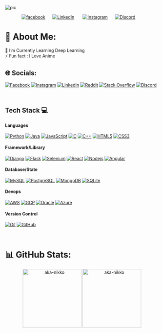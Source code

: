![pic](https://github.com/aka-nikko/aka-nikko/assets/54620652/18b28f51-eedd-4c72-9123-2f419431bea6)

<!--Social media-->
<p align="center">
    <a href="https://facebook.com/anshul.verma.0" target="blank"><img alt="facebook" title="facebook" src="https://img.shields.io/badge/Facebook-000000?style=for-the-badge&logo=facebook&logoColor=blue" /></a>&#8287;&#8287;&#8287;&#8287;&#8287;
    <a href="https://www.linkedin.com/in/anshul-verma-0" target="blank"><img alt="LinkedIn" title="LinkedIn" src="https://img.shields.io/badge/Linkedin-000000?style=for-the-badge&logo=linkedin&logoColor=blue"></a>
    &#8287;&#8287;&#8287;&#8287;&#8287;
    <a href="https://instagram.com/_anshul_._verma" target="blank"><img alt="Instagram" title="Instagram" src="https://img.shields.io/badge/Instagram-000000?style=for-the-badge&logo=instagram&logoColor=pink" /></a>&#8287;&#8287;&#8287;&#8287;&#8287;
    <a href="https://discord.com/users/nikko__" target="blank"><img alt="Discord" title="Discord" src="https://img.shields.io/badge/Discord-000000?style=for-the-badge&logo=discord&logoColor=blue" /></a>
    &#8287;&#8287;&#8287;&#8287;&#8287;
</p>
<!--End of Social media-->


# 💫 About Me:
🌱 I’m Currently Learning Deep Learning<br>⚡ Fun fact : I Love Anime


## 🌐 Socials:
[![Facebook](https://img.shields.io/badge/Facebook-000000?style=for-the-badge&logo=facebook&logoColor=blue)](https://facebook.com/anshul.verma.0) [![Instagram](https://img.shields.io/badge/Instagram-000000?style=for-the-badge&logo=instagram&logoColor=pink)](https://instagram.com/_anshul_._verma) [![LinkedIn](https://img.shields.io/badge/Linkedin-000000?style=for-the-badge&logo=linkedin&logoColor=blue)](https://linkedin.com/in/anshul-verma-0) [![Reddit](https://img.shields.io/badge/Reddit-000000?style=for-the-badge&logo=reddit&logoColor=orange)](https://reddit.com/user/nikko921) [![Stack Overflow](https://img.shields.io/badge/Stackoverflow-000000?style=for-the-badge&logo=stackoverflow&logoColor=white)](https://stackoverflow.com/users/15887172) [![Discord](https://img.shields.io/badge/Discord-000000?style=for-the-badge&logo=discord&logoColor=white)](https://discord.com/users/nikko__) 

<br>

## Tech Stack 💻
#### Languages
[![Python](https://img.shields.io/badge/Python-000?style=for-the-badge&logo=Python&logoColor=white)](https://www.learnpython.org/)
[![Java](https://img.shields.io/badge/-Java-000?style=for-the-badge&logo=java)](https://www.java.com/)
[![JavaScript](https://img.shields.io/badge/-JavaScript-000?style=for-the-badge&logo=javascript)](https://www.javascript.com/)
[![C](https://img.shields.io/badge/c-000?style=for-the-badge&logo=c&logoColor=white)](https://www.cprogramming.com/)
[![C++](https://img.shields.io/badge/C++-000?style=for-the-badge&logo=C%2B%2B&logoColor=white)](https://www.cprogramming.com/)
[![HTML5](https://img.shields.io/badge/-HTML5-000?style=for-the-badge&logo=html5)](https://html.com/)
[![CSS3](https://img.shields.io/badge/-CSS3-000?style=for-the-badge&logo=css3)](https://developer.mozilla.org/en-US/docs/Web/CSS)

#### Framework/Library
[![Django](https://img.shields.io/badge/-Django-000?style=for-the-badge&logo=django)](https://www.djangoproject.com/)
[![Flask](https://img.shields.io/badge/-Flask-000?style=for-the-badge&logo=flask)](https://flask.palletsprojects.com/)
[![Selenium](https://img.shields.io/badge/-Selenium-000?style=for-the-badge&logo=selenium)](https://www.selenium.dev/)
[![React](https://img.shields.io/badge/-ReactJS-000?style=for-the-badge&logo=react)](https://legacy.reactjs.org/docs/getting-started.html)
[![Nodejs](https://img.shields.io/badge/-NodeJS-000?style=for-the-badge&logo=node.js)](https://nodejs.org/en/docs)
[![Angular](https://img.shields.io/badge/-AngularJS-000?style=for-the-badge&logo=angular)](https://docs.angularjs.org/guide/introduction)

#### Database/State
[![MySQL](https://img.shields.io/badge/-MySQL-000?style=for-the-badge&logo=mysql)](https://www.mysql.com/)
[![PostgreSQL](https://img.shields.io/badge/-PostgreSQL-000?style=for-the-badge&logo=postgresql)](https://www.postgresql.org/)
[![MongoDB](https://img.shields.io/badge/-MongoDB-000?style=for-the-badge&logo=mongodb)](https://www.mongodb.com/docs/)
[![SQLite](https://img.shields.io/badge/-SQLite-000?style=for-the-badge&logo=sqlite)](https://www.sqlite.org/)

#### Devops
[![AWS](https://img.shields.io/badge/-AWS-000?style=for-the-badge&logo=amazon)](https://aws.amazon.com/)
[![GCP](https://img.shields.io/badge/-GCP-000?style=for-the-badge&logo=google)](https://cloud.google.com/)
[![Oracle](https://img.shields.io/badge/-Oracle-000?style=for-the-badge&logo=oracle)](https://www.oracle.com/in/cloud/)
[![Azure](https://img.shields.io/badge/-Azure-000?style=for-the-badge&logo=azure)](https://azure.microsoft.com/en-in)

#### Version Control
[![Git](https://img.shields.io/badge/-Git-000?style=for-the-badge&logo=git)](https://git-scm.com/doc)
[![GitHub](https://img.shields.io/badge/-GitHub-000?style=for-the-badge&logo=github)](https://github.com/)

<br>

# 📊 GitHub Stats:
<div align=center>
  <img align="center" src="https://github-readme-stats.vercel.app/api/top-langs?username=aka-nikko&show_icons=true&locale=en&layout=compact" alt="aka-nikko" height="192px"/>
  <img align="center" src="https://github-readme-streak-stats.herokuapp.com/?user=aka-nikko&theme=default" alt="aka-nikko" height="192px"/>
</div>
